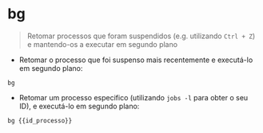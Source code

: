 # bg

> Retomar processos que foram suspendidos (e.g. utilizando `Ctrl + Z`) e mantendo-os a executar em segundo plano 

- Retomar o processo que foi suspenso mais recentemente e executá-lo em segundo plano:

`bg`

- Retomar um processo especifico (utilizando `jobs -l` para obter o seu ID), e executá-lo em segundo plano: 

`bg {{id_processo}}`

